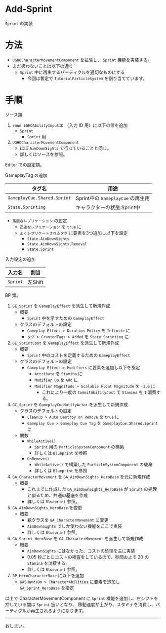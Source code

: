 # Add-Sprint
`Sprint` の実装

# 方法

* `UGHOCharacterMovementComponent` を拡張し、 `Sprint` 機能を実装する。
* まだ扱わないことは以下の通り
	* `Sprint` 中に再生するパーティクルを適切なものにする
		* 今回は暫定で `TutorialParticleSystem` を割り当てています。

# 手順

ソース類

1. `enum EGHOAbilityInputID` （入力 ID 用）に以下の値を追加
	* `Sprint`
		* `Sprint` 用
1. `UGHOCharacterMovementComponent`
	* ほぼ `AimDownSights` で行っていることと同じ。
	* 詳しくはソースを参照。


Editor での設定類。

GameplayTag の追加

| タグ名                        | 用途                                                                |
|-------------------------------|---------------------------------------------------------------------|
| `GameplayCue.Shared.Sprint`   | Sprint中の `GameplayCue` の再生用                                   |
| `State.Sprinting`             | キャラクターの状態.Sprint中                                         |

* `高度なレプリケーション` の設定
	* `迅速なレプリケーション` を `true` に
	* `よくレプリケートされるタグ` に要素を3つ追加し以下を設定
		* `State.AimDownSights`
		* `State.AimDownSights.Removal`
		* `State.Sprint`


入力設定の追加

| 入力名     | 割当       |
|------------|------------|
| `Sprint`   | 左Shift    |

BP 類。

1. `GE_Sprint` を `GameplayEffect` を派生して新規作成
	* 概要
		* `Sprint` 中を示すための `GameplayEffect`
	* クラスのデフォルトの設定
		* `Gameplay Effect > Duration Policy` を `Infinite` に
		* `タグ > GrantedTags > Added` を `State.Sprinting` に
1. `GE_SprintCost` を `GameplayEffect` を派生して新規作成
	* 概要
		* `Sprint` 中のコストを定義するための `GameplayEffect`
	* クラスのデフォルトの設定
		* `Gameplay Effect > Modifiers` に要素を追加し以下を指定
			* `Attribute` を `Stamina` に
			* `Modifier Op` を `Add` に
			* `Modifier Magnitude > Scalable Float Magnitude` を `-1.0` に
				* これにより一度の `CommitAbilityCost` で `Stamina` を `1` 消費する。
1. `GC_Sprint` を `GameplayCueNotifyActor` を派生して新規作成
	* クラスのデフォルトの設定
		* `Cleanup > Auto Destroy on Remove` を `true` に
		* `Gameplay Cue > Gameplay Cue Tag` を `GameplayCue.Shared.Sprint` に
	* 関数
		* `WhileActive()`
			* `Sprint` 用の `ParticleSystemComponent` の構築
			* 詳しくは `Blueprint` を参照
		* `OnRemove()`
			* `WhileActive()` で構築した `ParticleSystemComponent` の破棄
			* 詳しくは `Blueprint` を参照
1. `GA_CharacterMovement` を `GA_AimDownSights_HeroBase` を元に新規作成
	* 概要
		* これまでに作成した `GA_AimDownSights_HeroBase` が `Sprint` の処理と似るため、共通の基底を作成
		* 詳しくは `Blueprint` 参照。
1. `GA_AimDownSights_HeroBase` を変更
	* 概要
		* 親クラスを `GA_CharacterMovement` に変更
		* `AimDownSights` でしか使わない機能をここで実装
		* 詳しくは `Blueprint` 参照。
1. `GA_Sprint_HeroBase` を `GA_CharacterMovement` を派生して新規作成
	* 概要
		* `AimDownSights` にはなかった、コストの処理を主に実装
		* 0.05 秒ごとにコストの検査をしているので、秒間およそ 20 の `Stamina` を消費する。
		* 詳しくは `Blueprint` 参照。
1. `BP_HeroCharacterBase` に以下を追加
	* `GASHandsOn > CharacterAbilities` に要素を追加し `GA_Sprint_HeroBase` を指定


以上で CharacterMovementComponent に `Sprint` 機能を追加し、左シフトを押している間は `Sprint` 扱いとなり、
移動速度が上がり、スタミナを消費し、パーティクルが再生されるようになります。


-----
おしまい。
